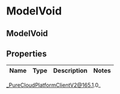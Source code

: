# ModelVoid

## ModelVoid

## Properties

|Name | Type | Description | Notes|
|------------ | ------------- | ------------- | -------------|



_PureCloudPlatformClientV2@165.1.0_
